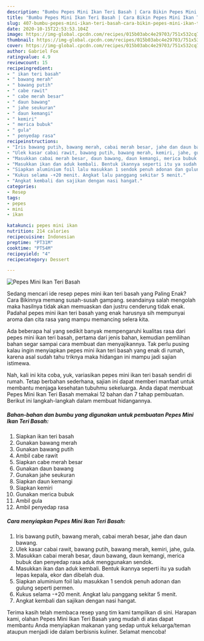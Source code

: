 ```yaml
---
description: "Bumbu Pepes Mini Ikan Teri Basah | Cara Bikin Pepes Mini Ikan Teri Basah Yang Sempurna"
title: "Bumbu Pepes Mini Ikan Teri Basah | Cara Bikin Pepes Mini Ikan Teri Basah Yang Sempurna"
slug: 407-bumbu-pepes-mini-ikan-teri-basah-cara-bikin-pepes-mini-ikan-teri-basah-yang-sempurna
date: 2020-10-15T22:53:53.104Z
image: https://img-global.cpcdn.com/recipes/015b03abc4e29703/751x532cq70/pepes-mini-ikan-teri-basah-foto-resep-utama.jpg
thumbnail: https://img-global.cpcdn.com/recipes/015b03abc4e29703/751x532cq70/pepes-mini-ikan-teri-basah-foto-resep-utama.jpg
cover: https://img-global.cpcdn.com/recipes/015b03abc4e29703/751x532cq70/pepes-mini-ikan-teri-basah-foto-resep-utama.jpg
author: Gabriel Fox
ratingvalue: 4.9
reviewcount: 15
recipeingredient:
- " ikan teri basah"
- " bawang merah"
- " bawang putih"
- " cabe rawit"
- " cabe merah besar"
- " daun bawang"
- " jahe seukuran"
- " daun kemangi"
- " kemiri"
- " merica bubuk"
- " gula"
- " penyedap rasa"
recipeinstructions:
- "Iris bawang putih, bawang merah, cabai merah besar, jahe dan daun bawang."
- "Ulek kasar cabai rawit, bawang putih, bawang merah, kemiri, jahe, gula."
- "Masukkan cabai merah besar, daun bawang, daun kemangi, merica bubuk dan penyedap rasa aduk menggunakan sendok."
- "Masukkan ikan dan aduk kembali. Bentuk ikannya seperti itu ya sudah lepas kepala, ekor dan dibelah dua."
- "Siapkan aluminium foil lalu masukkan 1 sendok penuh adonan dan gulung seperti permen."
- "Kukus selama -+20 menit. Angkat lalu panggang sekitar 5 menit."
- "Angkat kembali dan sajikan dengan nasi hangat."
categories:
- Resep
tags:
- pepes
- mini
- ikan

katakunci: pepes mini ikan 
nutrition: 214 calories
recipecuisine: Indonesian
preptime: "PT31M"
cooktime: "PT54M"
recipeyield: "4"
recipecategory: Dessert

---
```



![Pepes Mini Ikan Teri Basah](https://img-global.cpcdn.com/recipes/015b03abc4e29703/751x532cq70/pepes-mini-ikan-teri-basah-foto-resep-utama.jpg)

Sedang mencari ide resep pepes mini ikan teri basah yang Paling Enak? Cara Bikinnya memang susah-susah gampang. seandainya salah mengolah maka hasilnya tidak akan memuaskan dan justru cenderung tidak enak. Padahal pepes mini ikan teri basah yang enak harusnya sih mempunyai aroma dan cita rasa yang mampu memancing selera kita.



Ada beberapa hal yang sedikit banyak mempengaruhi kualitas rasa dari pepes mini ikan teri basah, pertama dari jenis bahan, kemudian pemilihan bahan segar sampai cara membuat dan menyajikannya. Tak perlu pusing kalau ingin menyiapkan pepes mini ikan teri basah yang enak di rumah, karena asal sudah tahu triknya maka hidangan ini mampu jadi sajian istimewa.


Nah, kali ini kita coba, yuk, variasikan pepes mini ikan teri basah sendiri di rumah. Tetap berbahan sederhana, sajian ini dapat memberi manfaat untuk membantu menjaga kesehatan tubuhmu sekeluarga. Anda dapat membuat Pepes Mini Ikan Teri Basah memakai 12 bahan dan 7 tahap pembuatan. Berikut ini langkah-langkah dalam membuat hidangannya.

<!--inarticleads1-->

##### Bahan-bahan dan bumbu yang digunakan untuk pembuatan Pepes Mini Ikan Teri Basah:

1. Siapkan  ikan teri basah
1. Gunakan  bawang merah
1. Gunakan  bawang putih
1. Ambil  cabe rawit
1. Siapkan  cabe merah besar
1. Gunakan  daun bawang
1. Gunakan  jahe seukuran
1. Siapkan  daun kemangi
1. Siapkan  kemiri
1. Gunakan  merica bubuk
1. Ambil  gula
1. Ambil  penyedap rasa




<!--inarticleads2-->

##### Cara menyiapkan Pepes Mini Ikan Teri Basah:

1. Iris bawang putih, bawang merah, cabai merah besar, jahe dan daun bawang.
1. Ulek kasar cabai rawit, bawang putih, bawang merah, kemiri, jahe, gula.
1. Masukkan cabai merah besar, daun bawang, daun kemangi, merica bubuk dan penyedap rasa aduk menggunakan sendok.
1. Masukkan ikan dan aduk kembali. Bentuk ikannya seperti itu ya sudah lepas kepala, ekor dan dibelah dua.
1. Siapkan aluminium foil lalu masukkan 1 sendok penuh adonan dan gulung seperti permen.
1. Kukus selama -+20 menit. Angkat lalu panggang sekitar 5 menit.
1. Angkat kembali dan sajikan dengan nasi hangat.




Terima kasih telah membaca resep yang tim kami tampilkan di sini. Harapan kami, olahan Pepes Mini Ikan Teri Basah yang mudah di atas dapat membantu Anda menyiapkan makanan yang sedap untuk keluarga/teman ataupun menjadi ide dalam berbisnis kuliner. Selamat mencoba!
